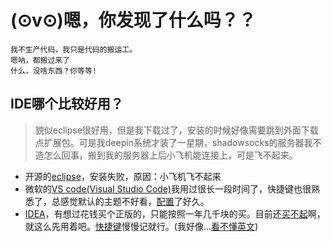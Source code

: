 <link rel="icon" type="image/x-icon" class="js-site-favicon" href="https://github.githubassets.com/favicon.ico">

# (⊙v⊙)嗯，你发现了什么吗？？
    我不生产代码，我只是代码的搬运工。
    嗯呐，都搬过来了
    什么，没啥东西？你等等!

## IDE哪个比较好用？
> 貌似eclipse很好用，但是我下载过了，安装的时候好像需要跳到外面下载点扩展包。可是我deepin系统才装了一星期，shadowsocks的服务器我不造怎么回事，搬到我的服务器上后小飞机能连接上，可是飞不起来。

* 开源的[eclipse](https://www.eclipse.org/)，安装失败，原因：小飞机飞不起来
* 微软的[VS code(Visual Studio Code)](https://code.visualstudio.com)我用过很长一段时间了，快捷键也很熟悉了，总感觉默认的主题不好看，[配置](https://github.com/GoodSix/Hello/blob/master/IDE/VS%20Code/config.json)了好久。
* [IDEA](https://www.jetbrains.com)，有想过花钱买个正版的，只能按照一年几千块的买。目前还[买不起](http://idea.lanyus.com/)啊，就这么先用着吧。[快捷键](https://github.com/GoodSix/Hello/blob/master/IDE/IDEA/keymap.md)慢慢记就行。(我好像...[看不懂英文](https://github.com/GoodSix/Hello/releases/tag/IDEA-2018.3%E6%B1%89%E5%8C%96%E5%8C%85))
